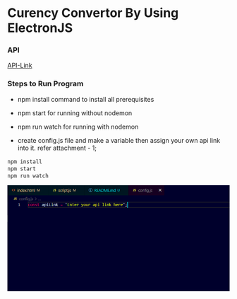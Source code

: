 # Curency Convertor By Using ElectronJS

### API
[API-Link](https://www.exchangerate-api.com/)

### Steps to Run Program
- npm install command to install all prerequisites

- npm start for running without nodemon

- npm run watch for running with nodemon

- create config.js file and make a variable then assign your own api link into it. refer attachment - 1;

```
npm install
npm start
npm run watch
```

![Attachment-1](Capture.PNG)
